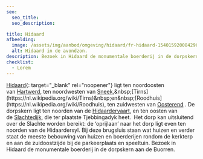```yaml
---
seo:
  seo_title:
  seo_description:

title: Hidaard
afbeelding:
  image: /assets/img/aanbod/omgeving/hidaard/fr-hidaard-15401592008429669.jpg
  alt: Hidaard in de avondzon.
description: Bezoek in Hidaard de monumentale boerderij in de dorpskern aan de Buorren.
checklist:
  - Lorem
---
```


[Hidaard](https://nl.wikipedia.org/wiki/Hidaard){: target="_blank" rel="noopener"} ligt ten noordoosten van&nbsp;[Hartwerd](https://nl.wikipedia.org/wiki/Hartwerd), ten noordwesten van&nbsp;[Sneek](https://nl.wikipedia.org/wiki/Sneek_&#40;stad&#41;),&nbsp;[Tirns](https://nl.wikipedia.org/wiki/Tirns)&nbsp;en&nbsp;[Roodhuis](https://nl.wikipedia.org/wiki/Roodhuis), ten zuidwesten van&nbsp;[Oosterend](<https://nl.wikipedia.org/wiki/Oosterend_(S%C3%BAdwest-Frysl%C3%A2n)>)&nbsp;. De dorpskern ligt ten noorden van de&nbsp;[Hidaardervaart](https://nl.wikipedia.org/w/index.php?title=Hidaardervaart&action=edit&redlink=1), en ten oosten van de&nbsp;[Slachtedijk](https://nl.wikipedia.org/wiki/Slachtedijk), die ter plaatste Tjebbingadyk heet. &nbsp;Het dorp kan uitsluitend over de Slachte worden bereikt: de ‘oprijlaan’ naar het dorp ligt even ten noorden van de Hidaardersyl. Bij deze brugsluis staan wat huizen en verder staat de meeste bebouwing van huizen en boerderijen rondom de kerkterp en aan de zuidoostzijde bij de parkeerplaats en speeltuin. Bezoek in Hidaard de monumentale boerderij in de dorpskern aan de Buorren.
